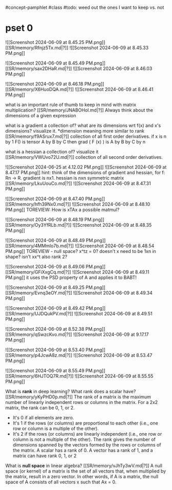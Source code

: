 #concept-pamphlet #class
#todo: weed out the ones I want to keep vs. not
# pset 0

![[Screenshot 2024-06-09 at 8.45.25 PM.png]]
[[SR/memory/Rfnjz5Tx.md|?]]
![[Screenshot 2024-06-09 at 8.45.33 PM.png]]



![[Screenshot 2024-06-09 at 8.45.49 PM.png]]
[[SR/memory/sax2DHaR.md|?]]
![[Screenshot 2024-06-09 at 8.46.03 PM.png]]


![[Screenshot 2024-06-09 at 8.46.18 PM.png]]
[[SR/memory/X6HuoDQA.md|?]]
![[Screenshot 2024-06-09 at 8.46.41 PM.png]]


what is an important rule of thumb to keep in mind with matrix multiplication?
[[SR/memory/JNABOHol.md|?]]
Always think about the dimensions of a given expression


what is a gradient a collection of? what are its dimensions wrt f(x) and x's dimensions? visualize it.
*dimension meaning more similar to rank
[[SR/memory/f9ASrux7.md|?]]
collection of all first order derivatives.
if
x is n by 1
F() is tensor A by B by C
then
grad ( F (x) ) is A by B by C by n


what is a hessian a collection of? visualize it
[[SR/memory/VWUvo72U.md|?]]
collection of all second order derivatives. 


![[Screenshot 2024-06-25 at 4.12.02 PM.png]]
![[Screenshot 2024-06-09 at 8.47.17 PM.png]]
hint: think of the dimensions of gradient and hessian, for f: Rn -> R. gradient is nx1. hessian is nxn symmetric matrix
[[SR/memory/LkuUouCo.md|?]]
![[Screenshot 2024-06-09 at 8.47.31 PM.png]]


![[Screenshot 2024-06-09 at 8.47.40 PM.png]]
[[SR/memory/hfh39Nx0.md|?]]
![[Screenshot 2024-06-09 at 8.48.10 PM.png]]
TOREVIEW: How is xTAx a possible matmul? 




![[Screenshot 2024-06-09 at 8.48.19 PM.png]]
[[SR/memory/Oy3YfRLb.md|?]]
![[Screenshot 2024-06-09 at 8.48.35 PM.png]]


![[Screenshot 2024-06-09 at 8.48.49 PM.png]]
[[SR/memory/4MMmlo7b.md|?]]
![[Screenshot 2024-06-09 at 8.48.54 PM.png]]
TOREVIEW - null space? x^tz = 0? doesn't x need to be 1xn in shape? isn't xx^t also rank 2?


![[Screenshot 2024-06-09 at 8.49.06 PM.png]]
[[SR/memory/GFiXxgCq.md|?]]
![[Screenshot 2024-06-09 at 8.49.11 PM.png]]
it uses the PSD property of A and applies it to BABT!



![[Screenshot 2024-06-09 at 8.49.25 PM.png]]
[[SR/memory/Evnq3eOY.md|?]]
![[Screenshot 2024-06-09 at 8.49.34 PM.png]]


![[Screenshot 2024-06-09 at 8.49.42 PM.png]]
[[SR/memory/UJDQukPV.md|?]]
![[Screenshot 2024-06-09 at 8.49.51 PM.png]]



![[Screenshot 2024-06-09 at 8.52.38 PM.png]]
[[SR/memory/qSwzcKvo.md|?]]
![[Screenshot 2024-06-09 at 9.17.17 PM.png]]






![[Screenshot 2024-06-09 at 8.53.40 PM.png]]
[[SR/memory/p4JcwA8z.md|?]]
![[Screenshot 2024-06-09 at 8.53.47 PM.png]]






![[Screenshot 2024-06-09 at 8.55.49 PM.png]]
[[SR/memory/6HJTOQ7R.md|?]]
![[Screenshot 2024-06-09 at 8.55.55 PM.png]]


What is **rank** in deep learning? What rank does a scalar have?
[[SR/memory/yKyPHD0p.md|?]]
The rank of a matrix is the maximum number of linearly independent rows or columns in the matrix. For a 2x2 matrix, the rank can be 0, 1, or 2.
- It's 0 if all elements are zero.
- It's 1 if the rows (or columns) are proportional to each other (i.e., one row or column is a multiple of the other).
- It's 2 if the rows (or columns) are linearly independent (i.e., one row or column is not a multiple of the other).
The rank gives the number of dimensions spanned by the vectors formed by the rows or columns of the matrix.
A scalar has a rank of 0. A vector has a rank of 1, and a matrix can have rank 0, 1, or 2


What is **null space** in linear algebra?
[[SR/memory/vJhTy3wV.md|?]]
A null space (or kernel) of a matrix is the set of all vectors that, when multiplied by the matrix, result in a zero vector. In other words, if A is a matrix, the null space of A consists of all vectors x such that Ax = 0.